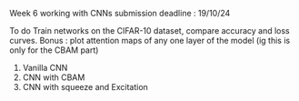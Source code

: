 Week 6 working with CNNs
submission deadline : 19/10/24

To do 
Train networks on the CIFAR-10 dataset, compare accuracy and loss curves.
Bonus : plot attention maps of any one layer of the model (ig this is only for the CBAM part)
<ol>
<li> Vanilla CNN </li>
<li> CNN with CBAM </li>
<li> CNN with squeeze and Excitation </li>
</ol>

